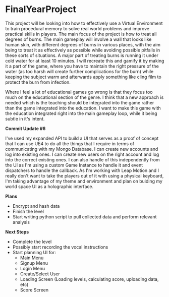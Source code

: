 # FinalYearProject
 
This project will be looking into how to effectively use a Virtual Environment to train procedural memory to solve real world problems and improve practical skills in players. The main focus of the project is how to treat all degrees of burns. The main gameplay will involve a wall that looks like human skin, with different degrees of burns in various places, with the aim being to treat it as effectively as possible while avoiding possible pitfalls in these sorts of situations. A major part of treating burns is running it under cold water for at least 10 minutes. I will recreate this and gamify it by making it a part of the game, where you have to maintain the right pressure of the water (as too harsh will create further complications for the burn) while keeping the subject warm and afterwards apply something like cling film to protect the burn from infection. 


Where I feel a lot of educational games go wrong is that they focus too much on the educational section of the genre. I think that a new approach is needed which is the teaching should be integrated into the game rather than the game integrated into the education. I want to make this game with the education integrated right into the main gameplay loop, while it being subtle in it's intent. 

<b>Commit Update #6</b>

I've used my expanded API to build a UI that serves as a proof of concept that I can use UE4 to do all the things that I require in terms of communicating with my Mongo Database. I can create new accounts and log into existing ones. I can create new users on the right account and log into the correct existing ones. I can also handle of this independently from the UI as I'm using a custom Game Instance to handle it and event dispatchers to handle the callback. As I'm working with Leap Motion and I really don't want to take the players out of it with using a physical keyboard, I'm taking advantage of my theme and environment and plan on buiding my world space UI as a holographic interface.

<b> Plans </b>
- Encrypt and hash data
- Finish the level
- Start writing python script to pull collected data and perform relevant analysis

<b> Next Steps </b>

- Complete the level
- Possibly start recording the vocal instructions
- Start planning UI for:
     - Main Menu
     - Signup Menu
     - Login Menu
     - Create/Select User
     - Loading Screen (Loading levels, calculating score, uploading data, etc)
     - Score Screen
